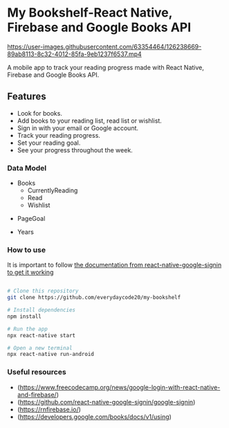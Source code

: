 # My Bookshelf-React Native, Firebase and Google Books API


https://user-images.githubusercontent.com/63354464/126238669-89ab8113-8c32-4012-85fa-9eb1237f6537.mp4


A mobile app to track your reading progress made with React Native, Firebase and Google Books API.

## Features

- Look for books.
- Add books to your reading list, read list or wishlist.
- Sign in with your email or Google account.
- Track your reading progress.
- Set your reading goal.
- See your progress throughout the week.

### Data Model

- Books
    - CurrentlyReading
    - Read
    - Wishlist

<!-- - Suggestions
    - categories
    - books -->

- PageGoal

- Years

### How to use

It is important to follow [the documentation from react-native-google-signin to get it working](https://github.com/react-native-google-signin/google-signin)

```bash

# Clone this repository
git clone https://github.com/everydaycode20/my-bookshelf

# Install dependencies
npm install

# Run the app
npx react-native start

# Open a new terminal
npx react-native run-android

```

### Useful resources

* (https://www.freecodecamp.org/news/google-login-with-react-native-and-firebase/)
* (https://github.com/react-native-google-signin/google-signin)
* (https://rnfirebase.io/)
* (https://developers.google.com/books/docs/v1/using)
